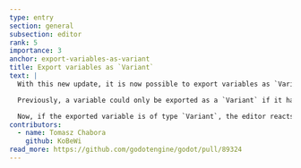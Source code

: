 ```yaml
---
type: entry
section: general
subsection: editor
rank: 5
importance: 3
anchor: export-variables-as-variant
title: Export variables as `Variant`
text: |
  With this new update, it is now possible to export variables as `Variant`.

  Previously, a variable could only be exported as a `Variant` if it had an initialized value. Also, the editor would stick to the actual type of that said value, making it not possible to change the value to another supported `Variant` type, such as a `String` or `Color`.

  Now, if the exported variable is of type `Variant`, the editor reacts accordingly, permitting the user to assign any compatible `Variant` value. There's even a nifty type selector that changes the input widget accordingly.
contributors:
  - name: Tomasz Chabora
    github: KoBeWi
read_more: https://github.com/godotengine/godot/pull/89324
---
```


